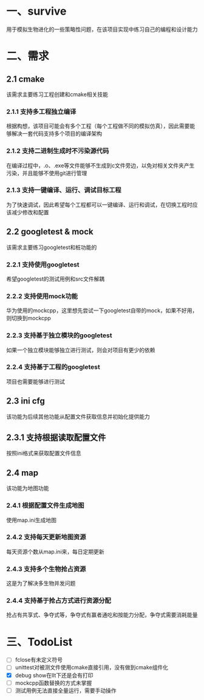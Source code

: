 # 一、survive

用于模拟生物进化的一些策略性问题，在该项目实现中练习自己的编程和设计能力

# 二、需求

## 2.1 cmake

该需求主要练习工程创建和cmake相关技能

### 2.1.1 支持多工程独立编译

根据构想，该项目可能会有多个工程（每个工程做不同的模拟仿真），因此需要能够解决一套代码支持多个项目的编译架构

### 2.1.2 支持二进制生成时不污染源代码

在编译过程中，.o、.exe等文件能够不生成到c文件旁边，以免对相关文件夹产生污染，并且能够不使用git进行管理

### 2.1.3 支持一键编译、运行、调试目标工程

为了快速调试，因此希望每个工程都可以一键编译、运行和调试，在切换工程时应该减少修改和配置

## 2.2 googletest & mock

该需求主要练习googletest和桩功能的

### 2.2.1 支持使用googletest

希望googletest的测试用例和src文件解耦

### 2.2.2 支持使用mock功能

华为使用的mockcpp，这里想先尝试一下googletest自带的mock，如果不好用，则切换到mockcpp

### 2.2.3 支持基于独立模块的googletest

如果一个独立模块能够独立进行测试，则会对项目有更少的依赖

### 2.2.4 支持基于工程的googletest

项目也需要能够进行测试

## 2.3 ini cfg

该功能为后续其他功能从配置文件获取信息并初始化提供能力

## 2.3.1 支持根据读取配置文件

按照ini格式来获取配置文件信息

## 2.4 map

该功能为地图功能

### 2.4.1 根据配置文件生成地图

使用map.ini生成地图

### 2.4.2 支持每天更新地图资源

每天资源个数从map.ini来，每日定期更新

### 2.4.3 支持多个生物抢占资源

这是为了解决多生物并发问题

### 2.4.4 支持基于抢占方式进行资源分配

抢占有共享式、争夺式等，争夺式有赢者通吃和按能力分配，争夺式需要消耗能量

# 三、TodoList

- [ ] fclose有未定义符号
- [ ] unittest对被测文件使用cmake直接引用，没有做到cmake组件化
- [X] debug show在llt下还是会有打印
- [ ] mockcpp函数替换的方式未掌握
- [ ] 测试用例无法直接全量运行，需要手动操作
